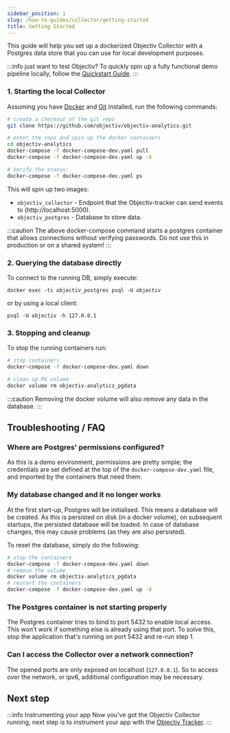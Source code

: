 ```yaml
---
sidebar_position: 1
slug: /how-to-guides/collector/getting-started
title: Getting Started
---
```



This guide will help you set up a dockerized Objectiv Collector with a Postgres data store that you can use for local development purposes.

:::info just want to test Objectiv?
To quickly spin up a fully functional demo pipeline locally, follow the [Quickstart Guide](/quickstart-guide).
:::


### 1. Starting the local Collector

Assuming you have [Docker](https://www.docker.com/) and [Git](https://git-scm.com/) installed, run the following commands:

```bash
# create a checkout of the git repo
git clone https://github.com/objectiv/objectiv-analytics.git
```
```bash
# enter the repo and spin up the docker containers
cd objectiv-analytics 
docker-compose -f docker-compose-dev.yaml pull
docker-compose -f docker-compose-dev.yaml up -d
```

```bash
# Verify the status:
docker-compose -f docker-compose-dev.yaml ps
```

This will spin up two images:

* `objectiv_collector` - Endpoint that the Objectiv-tracker can send events to (http://localhost:5000).
* `objectiv_postgres` - Database to store data.

:::caution
The above docker-compose command starts a postgres container that allows connections without verifying
 passwords. Do not use this in production or on a shared system!
:::

### 2. Querying the database directly
To connect to the running DB, simply execute:

```console
docker exec -ti objectiv_postgres psql -U objectiv
```

or by using a local client:

```
psql -U objectiv -h 127.0.0.1
```

### 3. Stopping and cleanup
To stop the running containers run:
```bash
# stop containers
docker-compose -f docker-compose-dev.yaml down
```

```bash
# clean up PG volume
docker volume rm objectiv-analytics_pgdata
```
:::caution
Removing the docker volume will also remove any data in the database.
:::

## Troubleshooting / FAQ

### Where are Postgres' permissions configured?
As this is a demo environment, permissions are pretty simple; the credentials are set defined at the top of the
`docker-compose-dev.yaml` file, and imported by the containers that need them.

### My database changed and it no longer works
At the first start-up, Postgres will be initialised. This means a database will be created. As this is 
persisted on disk (in a docker volume), on subsequent startups, the persisted database will be loaded. In 
case of database changes, this may cause problems (as they are also persisted). 

To reset the database, simply do the following:
```bash
# stop the containers
docker-compose -f docker-compose-dev.yaml down
# remove the volume
docker volume rm objectiv-analytics_pgdata
# restart the containers
docker-compose -f docker-compose-dev.yaml up -d
```

### The Postgres container is not starting properly

The Postgres container tries to bind to port 5432 to enable local access. This won't work if something else is already
using that port. To solve this, stop the application that's running on port 5432 and re-run step 1.

### Can I access the Collector over a network connection?

The opened ports are only exposed on localhost (`127.0.0.1`). So to access over the network, or ipv6, additional 
configuration may be necessary.

## Next step
:::info Instrumenting your app 
Now you've got the Objectiv Collector running, next step is to instrument your app with the [Objectiv Tracker](/tracking/how-to-guides/).
:::